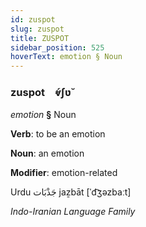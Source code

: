 ```yaml
---
id: zuspot
slug: zuspot
title: ZUSPOT
sidebar_position: 525
hoverText: emotion § Noun
---
```


### zuspot&emsp;<span kind="abugida">ⱴ́ʃʋ̆</span>

*emotion* **§** Noun

**Verb**: to be an emotion

**Noun**: an emotion

**Modifier**: emotion-related

Urdu  جَذْبَات jaẕbāt [ˈd͡ʒəzbaːt]

*Indo-Iranian Language Family*